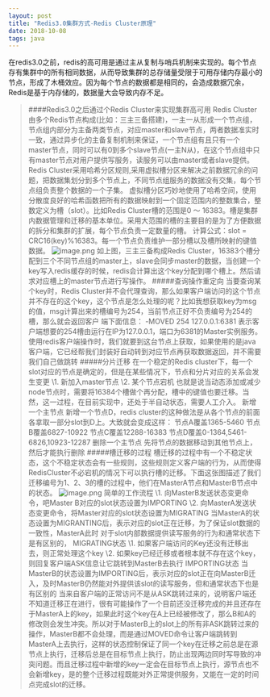 ```yaml
---
layout: post
title: "Redis3.0集群方式-Redis Cluster原理"
date: 2018-10-08
tags: java
---
```


在redis3.0之前，redis的高可用是通过主从复制与哨兵机制来实现的。每个节点存有集群中的所有相同数据，从而导致集群的总存储量受限于可用存储内存最小的节点，形成了木桶效应。因为每个节点的数据都是相同的，会造成数据冗余，Redis是基于内存储的，数据量大会导致内存不足。
>####Redis3.0之后通过个Redis Cluster来实现集群高可用
>Redis Cluster由多个Redis节点构成(比如：三主三备搭建)，一主一从形成一个节点组，节点组内部分为主备两类节点，对应master和slave节点，两者数据准实时一致，通过异步化的主备复制机制来保证，一个节点组有且只有一个master节点，同时可以有0到多个slave节点(一主N从)，在这个节点组中只有master节点对用户提供写服务，读服务可以由master或者slave提供。
>Redis Cluster采用哈希分区规则,采用虚拟槽分区来解决之前数据冗余的问题，把数据集划分到多个节点上，不同节点组服务的数据没有交集，每个节点组负责整个数据的一个子集。
>虚拟槽分区巧妙地使用了哈希空间，使用分散度良好的哈希函数把所有的数据映射到一个固定范围内的整数集合，整数定义为槽（slot）。比如Redis Cluster槽的范围是0 ～ 16383。槽是集群内数据管理和迁移的基本单位。采用大范围的槽的主要目的是为了方便数据的拆分和集群的扩展，每个节点负责一定数量的槽。
>计算公式：slot = CRC16(key)%16383。每一个节点负责维护一部分槽以及槽所映射的键值数据。
>![image.png](https://upload-images.jianshu.io/upload_images/14890912-8d27133789b01b84.png?imageMogr2/auto-orient/strip%7CimageView2/2/w/1240)
>如上图，三主三备构成Redis Cluster，16383个槽分配到三个不同节点组的master上，slave会同步master的数据，当创建一个key写入redis缓存的时候，redis会计算出这个key分配到哪个槽上。然后请求对应槽上的master节点进行写操作。
>#####查询操作重定向
>当要查询某个key时，Redis Cluster并不会代理查询，那么如果客户端访问的这个节点并不存在的这个key，这个节点是怎么处理的呢？比如我想获取key为msg的值，msg计算出来的槽编号为254，当前节点正好不负责编号为254的槽，那么就会返回客户
>端下面信息：
>-MOVED 254 127.0.0.1:6381
>表示客户端想要的254槽由运行在IP为127.0.0.1，端口为6381的Master实例服务。使用redis客户端操作时，我们就要到这台节点上获取，如果使用的是java客户端，它已经帮我们封装好自动转到对应节点再获取数据返回，并不需要我们自己做跳转
>#####分片迁移
>在一个稳定的Redis cluster下，每一个slot对应的节点是确定的，但是在某些情况下，节点和分片对应的关系会发生变更
>\1. 新加入master节点
>\2. 某个节点宕机
>也就是说当动态添加或减少node节点时，需要将16384个槽做个再分配，槽中的键值也要迁移。当然，这一过程，在目前实现中，还处于半自动状态，需要人工介入。
>新增一个主节点
>新增一个节点D，redis cluster的这种做法是从各个节点的前面各拿取一部分slot到D上。大致就会变成这样：
>节点A覆盖1365-5460
>节点B覆盖6827-10922
>节点C覆盖12288-16383
>节点D覆盖0-1364,5461-6826,10923-12287
>删除一个主节点
>先将节点的数据移动到其他节点上，然后才能执行删除
>#####槽迁移的过程
>槽迁移的过程中有一个不稳定状态，这个不稳定状态会有一些规则，这些规则定义客户端的行为，从而使得RedisCluster不必宕机的情况下可以执行槽的迁移。下面这张图描述了我们迁移编号为1、2、3的槽的过程中，他们在MasterA节点和MasterB节点中的状态。
>![image.png](https://upload-images.jianshu.io/upload_images/14890912-af8299ed2c9e19c5.png?imageMogr2/auto-orient/strip%7CimageView2/2/w/1240)
>简单的工作流程
>\1. 向MasterB发送状态变更命令，吧Master B对应的slot状态设置为IMPORTING
>\2. 向MasterA发送状态变更命令，将Master对应的slot状态设置为MIGRATING
>当MasterA的状态设置为MIGRANTING后，表示对应的slot正在迁移，为了保证slot数据的一致性，MasterA此时
>对于slot内部数据提供读写服务的行为和通常状态下是有区别的，
>MIGRATING状态
>\1. 如果客户端访问的Key还没有迁移出去，则正常处理这个key
>\2. 如果key已经迁移或者根本就不存在这个key，则回复客户端ASK信息让它跳转到MasterB去执行
>IMPORTING状态
>当MasterB的状态设置为IMPORTING后，表示对应的slot正在向MasterB迁入，及时MasterB仍然能对外提供该slot的读写服务，但和通常状态下也是有区别的
> 当来自客户端的正常访问不是从ASK跳转过来的，说明客户端还不知道迁移正在进行，很有可能操作了一个目前还没迁移完成的并且还存在于MasterA上的key，如果此时这个key在A上已经被修改了，那么B和A的修改则会发生冲突。所以对于MasterB上的slot上的所有非ASK跳转过来的操作，MasterB都不会处理，而是通过MOVED命令让客户端跳转到MasterA上去执行，这样的状态控制保证了同一个key在迁移之前总是在源节点上执行，迁移后总是在目标节点上执行，防止出现两边同时写导致的冲突问题。而且迁移过程中新增的key一定会在目标节点上执行，源节点也不会新增key，是的整个迁移过程既能对外正常提供服务，又能在一定的时间点完成slot的迁移。